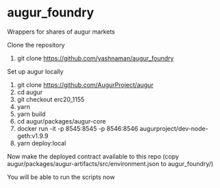 # augur_foundry

Wrappers for shares of augur markets

Clone the repository

1. git clone https://github.com/yashnaman/augur_foundry

Set up augur locally

1. git clone https://github.com/AugurProject/augur
2. cd augur
3. git checkout erc20_1155
4. yarn
5. yarn build
6. cd augur/packages/augur-core
7. docker run -it -p 8545:8545 -p 8546:8546 augurproject/dev-node-geth:v1.9.9
8. yarn deploy:local

Now make the deployed contract available to this repo (copy augur/packages/augur-artifacts/src/environment.json to augur_foundry/)

You will be able to run the scripts now
